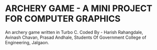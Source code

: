 # ARCHERY GAME - A MINI PROJECT FOR COMPUTER GRAPHICS
An archery game written in Turbo C.
Coded By - Harish Rahangdale, Avinash Chavan, Prasad Andhale,
Students Of Government College of Engineering, Jalgaon.
